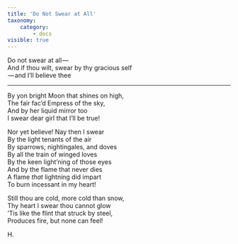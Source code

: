 ```yaml
---
title: 'Do Not Swear at All'
taxonomy:
    category:
        - docs
visible: true
---
```


Do not swear at all —   
And if thou wilt, swear by thy gracious self  
 — and I’ll believe thee  

---

By yon bright Moon that shines on high,  
The fair fac’d Empress of the sky,  
And by her liquid mirror too  
I swear dear girl that I’ll be true!  

Nor yet believe! Nay then I swear  
By the light tenants of the air  
By sparrows, nightingales, and doves  
By all the train of winged loves  
By the keen light’ning of those eyes  
And by the flame that never dies  
A flame *that* lightning did impart  
To burn incessant in my heart!

Still thou are cold, more cold than snow,  
Thy heart I swear thou cannot glow  
’Tis like the flint that struck by steel,  
Produces fire, but none can feel!

H.
